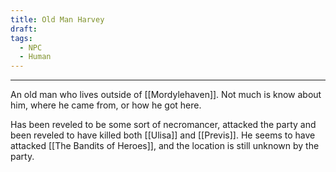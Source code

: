 ```yaml
---
title: Old Man Harvey
draft: 
tags:
  - NPC
  - Human
---
```


___

An old man who lives outside of [[Mordylehaven]]. Not much is know about him, where he came from, or how he got here.

Has been reveled to be some sort of necromancer, attacked the party and been reveled to have killed both [[Ulisa]] and [[Previs]]. He seems to have attacked [[The Bandits of Heroes]], and the location is still unknown by the party.